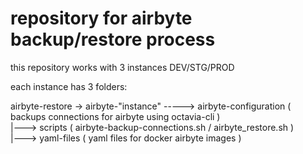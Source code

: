 # repository for airbyte backup/restore process

this repository works with 3 instances DEV/STG/PROD

each instance has 3 folders:

airbyte-restore -> airbyte-"instance" -----> airbyte-configuration ( backups connections for airbyte using octavia-cli ) \
                                       |---> scripts ( airbyte-backup-connections.sh / airbyte_restore.sh ) \
                                       |---> yaml-files ( yaml files for docker airbyte images )
                                     
                                     

